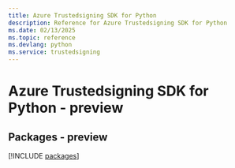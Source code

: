 ```yaml
---
title: Azure Trustedsigning SDK for Python
description: Reference for Azure Trustedsigning SDK for Python
ms.date: 02/13/2025
ms.topic: reference
ms.devlang: python
ms.service: trustedsigning
---
```

# Azure Trustedsigning SDK for Python - preview
## Packages - preview
[!INCLUDE [packages](trustedsigning-index.md)]